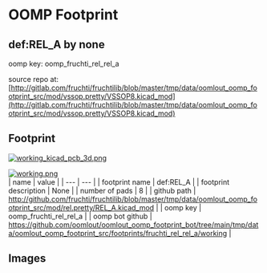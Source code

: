 # OOMP Footprint  
## def:REL_A  by none  
  
oomp key: oomp_fruchti_rel_rel_a  
  
source repo at: [http://gitlab.com/fruchti/fruchtilib/blob/master/tmp/data/oomlout_oomp_footprint_src/mod/vssop.pretty/VSSOP8.kicad_mod](http://gitlab.com/fruchti/fruchtilib/blob/master/tmp/data/oomlout_oomp_footprint_src/mod/vssop.pretty/VSSOP8.kicad_mod)  
## Footprint  
  
[![working_kicad_pcb_3d.png](working_kicad_pcb_3d_600.png)](working_kicad_pcb_3d.png)  
  
[![working.png](working_600.png)](working.png)  
| name | value | 
| --- | --- | 
| footprint name | def:REL_A | 
| footprint description | None | 
| number of pads | 8 | 
| github path | http://github.com/fruchti/fruchtilib/blob/master/tmp/data/oomlout_oomp_footprint_src/mod/rel.pretty/REL_A.kicad_mod | 
| oomp key | oomp_fruchti_rel_rel_a | 
| oomp bot github | https://github.com/oomlout/oomlout_oomp_footprint_bot/tree/main/tmp/data/oomlout_oomp_footprint_src/footprints/fruchti_rel_rel_a/working | 
## Images  
